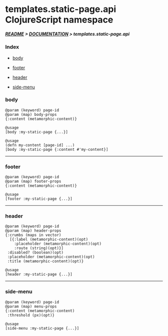 
# templates.static-page.api ClojureScript namespace

##### [README](../../../../README.md) > [DOCUMENTATION](../../../COVER.md) > templates.static-page.api

### Index

- [body](#body)

- [footer](#footer)

- [header](#header)

- [side-menu](#side-menu)

### body

```
@param (keyword) page-id
@param (map) body-props
{:content (metamorphic-content)}
```

```
@usage
[body :my-static-page {...}]
```

```
@usage
(defn my-content [page-id] ...)
[body :my-static-page {:content #'my-content}]
```

---

### footer

```
@param (keyword) page-id
@param (map) footer-props
{:content (metamorphic-content)}
```

```
@usage
[footer :my-static-page {...}]
```

---

### header

```
@param (keyword) page-id
@param (map) header-props
{:crumbs (maps in vector)
  [{:label (metamorphic-content)(opt)
    :placeholder (metamorphic-content)(opt)
    :route (string)(opt)}]
 :disabled? (boolean)(opt)
 :placeholder (metamorphic-content)(opt)
 :title (metamorphic-content)(opt)}
```

```
@usage
[header :my-static-page {...}]
```

---

### side-menu

```
@param (keyword) page-id
@param (map) menu-props
{:content (metamorphic-content)
 :threshold (px)(opt)}
```

```
@usage
[side-menu :my-static-page {...}]
```